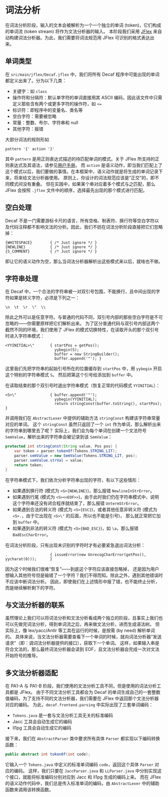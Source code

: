 # 词法分析

在词法分析阶段，输入的文本会被解析为一个一个独立的单词 (token)，它们构成的单词流 (token stream) 将作为文法分析器的输入。
本阶段我们采用 [JFlex](http://jflex.de) 来自动构建词法分析器。为此，我们需要将词法规范用 JFlex 可识别的格式表达出来。

## 单词类型

在 `src/main/jflex/Decaf.jflex` 中，我们将所有 Decaf 程序中可能出现的单词都定义出来了。分为以下几类：

- 关键字：如 `class`
- 操作符和分隔符：默认单字符的单词直接用其 ASCII 编码，因此该文件中只需定义那些含有两个或更多字符的操作符，如 `<=`
- 标识符：即程序中的变量名、类名等
- 空白字符：需要被忽略
- 常量：整数、布尔、字符串和 null
- 其他字符：报错

大部分词法的规则形如

```text
pattern '{' action '}'
```

其中 `pattern` 是用正则表达式描述的待匹配单词的模式。关于 JFlex 所支持的正则表达式及其语法，请参见[用户手册](https://jflex.de/manual.pdf)。
而 `action` 是语义动作，即当我们匹配上了这个模式以后，我们要做的事情。在本框架中，语义动作就是将生成的单词记录下来，将来给文法分析器使用。
原则上，你设计的词法规范应该是“正交”的，即不同模式间没有重叠。
但在实践中，如果某个串对应着多个模式与之匹配，那么 JFlex 会按照 `.jflex` 文件中的顺序，选择最先出现的那个模式进行匹配。

## 空白处理

Decaf 不是一门需要游标卡尺的语言，所有空格、制表符、换行符等空白字符以及代码注释都不影响文法的分析。因此，我们不妨在词法分析阶段直接把它们忽略掉：

```jflex
{WHITESPACE}        { /* Just ignore */ }
{NEWLINE}           { /* Just ignore */ }
{S_COMMENT}         { /* Just ignore */ }
```

即让它的语义动作为空，那么当词法分析器解析出这些模式来以后，就啥也不做。

## 字符串处理

在 Decaf 中，一个合法的字符串被一对双引号包围，不能换行，且中间出现的字符如果是转义字符，必须是下列之一：

```text
\n  \t  \r  \"  \\
```

除此之外可以是任意字符。与普通的代码不同，双引号内部的那些空白字符是不可忽略的——你需要原样把它们解析出来。
为了区分普通代码与双引号内部这两个截然不同的环境，我们使用了 JFlex 的模式切换特性，在读取开头的那个双引号时进入字符串模式：

```jflex
<YYINITIAL>\"       { startPos = getPos();
                      yybegin(S);
                      buffer = new StringBuilder();
                      buffer.append('"'); }
```

这里我们先把字符串的起始引号所在的位置缓存到 `startPos` 中，用 `yybegin` 开启这个特别的字符串模式 `S`。
然后把第这个引号给添加到 `buffer` 中。

在读取结束的那个双引号时退出字符串模式（恢复正常的代码模式 `YYINITIAL`）：

```jflex
<S>\"               { buffer.append('"');
                      yybegin(YYINITIAL);
                      return stringConst(buffer.toString(), startPos); }
```

并调用我们在 `AbstractLexer` 中提供的辅助方法 `stringConst` 构建该字符串常量对应的单词。
这个 `stringConst` 虽然只返回了一个 `int` 作为单词，那么解析出来的字符串到哪里去了呢？
实际上，我们会为每个单词在创建一个文法符号 `SemValue`，解析出来的字符串会被记录到该 `SemValue`：

```java
protected int stringConst(String value, Pos pos) {
    var token = parser.tokenOf(Tokens.STRING_LIT);
    parser.semValue = new SemValue(Tokens.STRING_LIT, pos);
    parser.semValue.strVal = value;
    return token;
}
```

在字符串模式下，我们依次分析字符串出现的字符，有以下这些情形：

- 如果遇到换行符 (模式为 `<S>{NEWLINE}`)，那么报错 `NewlineInStrError`。
- 如果遇到行尾 (模式为 `<S><<EOF>>`)，由于此时我们仍在字符串模式中，说明这个字符串还没有闭合程序就结束了，那么报错 `UntermStrError`。
- 如果遇到合法的转义符 (模式为 `<S>{ESC}`)，或者其他任意非转义符 (模式为 `<S>.`，由于它出现在 `<S>\"` 的后面，所以也不能是引号)，
那么就正常把它加到 `buffer` 中。
- 如果遇到非法的转义符 (模式为 `<S>{BAD_ESC}`)，如 `\a`，那么报错 `BadEscCharError`。

在词法分析阶段，只有出现未识别的字符时才有必要紧急退出词法分析：

```jflex
.                   { issueError(new UnrecogCharError(getPos(), yycharat(0)));      }
```

因为这个时候我们很难“恢复”——到底这个字符应该直接忽略掉，
还是因为用户想输入其他符号但是输错了一个字符？我们不得而知。除此之外，遇到其他错误时不应该中断词法分析。
因此，即使我们在上述情形中报了错，也不能终止分析，而是继续解析剩下的字符。

## 与文法分析器的联系

虽然理论上我们可以将词法分析和文法分析看成两个独立的阶段，且事实上我们也可以先做完词法分析，得到单词流之后，再来做文法分析，进而生成语法树。
但实际上，像 lex/yacc/Antlr 等工具在运行的时候，是按需 (by need) 解析单词的。
具体来说，当文法分析器需要查看下一个单词的时候，就向词法分析器“发送请求”（即：调词法分析器提供的接口），获取下一个单词。
这样，如果输入串是符合文法的，那么最终词法分析器会读到 EOF，且文法分析器会完成一次对文法开始符号的推导。

## 多文法分析器适配

在 PA1-A 与 PA1-B 阶段，我们使用的文法分析工具不同，但是使用的词法分析工具都是 JFlex。
由于不同文法分析工具都会为 Decaf 的单词生成自己的一套整数值编码，为了支持不同的文法分析器，我们需要在 JFlex 中返回那个文法分析器对应的编码。
为此，`decaf.frontend.parsing` 中实际出现了三套单词编码：

- `Tokens.java` 是一套与文法分析工具无关的标准编码
- Jacc 工具会自动生成它的编码
- ll1pg 工具会自动生成它的编码

接下来，我们在 `AbstractParser` 类中要求所有具体 `Parser` 都实现以下编码转换函数：

```java
public abstract int tokenOf(int code);
```

它输入一个 `Tokens.java` 中定义的标准单词编码 `code`，返回这个具体 `Parser` 对应的编码。
这样，我们只要在 `JaccParser.java` 和 `LLParser.java` 中分别实现这个接口，就能将标准编码分别对应到 Jacc 和 ll1pg 生成的编码上来。
而在 JFlex 的语义动作代码中，我们总是传入标准单词的编码，由 `AbstractLexer` 中的辅助函数来调用该转换函数。
